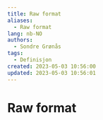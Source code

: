 ```yaml
---
title: Raw format
aliases: 
  - Raw format
lang: nb-NO
authors:
  - Sondre Grønås
tags:
  - Definisjon
created: 2023-05-03 10:56:00
updated: 2023-05-03 10:56:01
---
```

# Raw format
